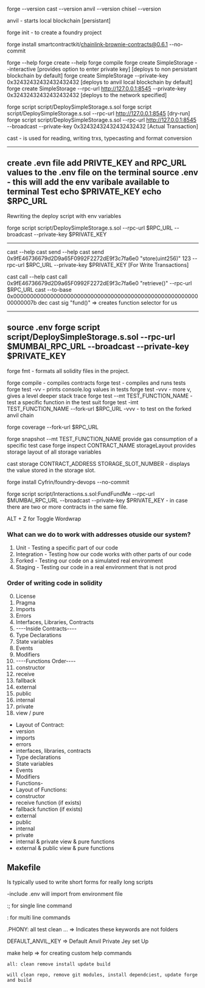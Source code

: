 forge --version
cast --version
anvil --version
chisel --version


anvil - starts local blockchain [persistant]

forge init - to create a foundry project

forge install smartcontractkit/chainlink-brownie-contracts@0.6.1 --no-commit

forge --help
forge create --help
forge compile
forge create SimpleStorage --interactive [provides option to enter private key] [deploys to non persistant blockchain by default]
forge create SimpleStorage --private-key 0x32432432432432432432 [deploys to anvil local blockchain by default]
forge create SimpleStorage --rpc-url http://127.0.0.1:8545 --private-key 0x32432432432432432432 [deploys to the network specified]

forge script script/DeploySimpleStorage.s.sol 
forge script script/DeploySimpleStorage.s.sol --rpc-url http://127.0.0.1:8545 [dry-run]
forge script script/DeploySimpleStorage.s.sol --rpc-url http://127.0.0.1:8545 --broadcast  --private-key 0x32432432432432432432 [Actual Transaction]

cast - is used for reading, writing trxs, typecasting and format conversion

-------------

create .evn file 
add PRIVTE_KEY and RPC_URL values to the .env file
on the terminal
source .env - this will add the env varibale available to terminal
Test
echo $PRIVATE_KEY
echo $RPC_URL
-------------

Rewriting the deploy script with env variables

forge script script/DeploySimpleStorage.s.sol --rpc-url $RPC_URL --broadcast  --private-key $PRIVATE_KEY

-------------

cast --help
cast send --help
cast send 0x9fE46736679d2D9a65F0992F2272dE9f3c7fa6e0 "store(uint256)" 123 --rpc-url $RPC_URL --private-key $PRIVATE_KEY [For Write Transactions]


cast call --help
cast call 0x9fE46736679d2D9a65F0992F2272dE9f3c7fa6e0 "retrieve()" --rpc-url $RPC_URL
cast --to-base 0x000000000000000000000000000000000000000000000000000000000000007b dec
cast sig "fund()" => creates function selector for us

-------------
source .env
forge script script/DeploySimpleStorage.s.sol --rpc-url $MUMBAI_RPC_URL --broadcast  --private-key $PRIVATE_KEY
-------------

forge fmt - formats all solidity files in the project.

forge compile - compiles contracts
forge test - compiles and runs tests
forge test -vv - prints console.log values in tests
forge test -vvv - more v, gives a level deeper stack trace
forge test --mt TEST_FUNCTION_NAME - test a specific function in the test suit
forge test -imt TEST_FUNCTION_NAME --fork-url $RPC_URL -vvv - to test on the forked anvil chain

forge coverage --fork-url $RPC_URL

forge snapshot --mt TEST_FUNCTION_NAME provide gas consumption of a specific test case
forge inspect CONTRACT_NAME storageLayout provides storage layout of all storage variables

cast storage CONTRACT_ADDRESS STORAGE_SLOT_NUMBER - displays the value stored in the storage slot.


forge install Cyfrin/foundry-devops --no-commit

forge script script/Interactions.s.sol:FundFundMe --rpc-url $MUMBAI_RPC_URL --broadcast  --private-key $PRIVATE_KEY - in case there are two or more contracts in the same file.

ALT + Z for Toggle Wordwrap


### What can we do to work with addresses otuside our system?
1. Unit - Testing a specific part of our code
2. Integration - Testing how our code works with other parts of our code
3. Forked - Testing our code on a simulated real environment
4. Staging - Testing our code in a real environment that is not prod

### Order of writing code in solidity
0. License
1. Pragma
2. Imports
3. Errors
3. Interfaces, Libraries, Contracts
4. ----Inside Contracts----
5. Type Declarations
6. State variables
7. Events
8. Modifiers
9. ----Functions Order----
10. constructor
11. receive
12. fallback
13. external
14. public
15. internal
16. private
17. view / pure

- Layout of Contract:
- version
- imports
- errors
- interfaces, libraries, contracts
- Type declarations
- State variables
- Events
- Modifiers
- Functions- 
- Layout of Functions:
- constructor
- receive function (if exists)
- fallback function (if exists)
- external
- public
- internal
- private
- internal & private view & pure functions
- external & public view & pure functions


## Makefile

Is typically used to write short forms for really long scripts

-include .env will import from environment file

:; for single line command

: for multi line commands

.PHONY: all test clean ... => Indicates these keywords are not folders

DEFAULT_ANVIL_KEY => Default Anvil Private Jey set Up

make help => for creating custom help commands

```
all: clean remove install update build

will clean repo, remove git modules, install dependciest, update forge and build
```  